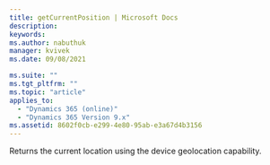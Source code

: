 ```yaml
---
title: getCurrentPosition | Microsoft Docs
description:
keywords:
ms.author: nabuthuk
manager: kvivek
ms.date: 09/08/2021

ms.suite: ""
ms.tgt_pltfrm: ""
ms.topic: "article"
applies_to:
  - "Dynamics 365 (online)"
  - "Dynamics 365 Version 9.x"
ms.assetid: 8602f0cb-e299-4e80-95ab-e3a67d4b3156
---
```


Returns the current location using the device geolocation capability.
